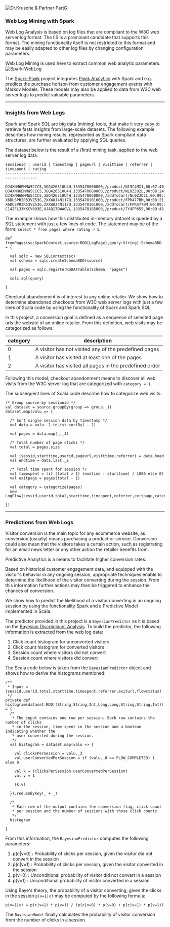 ![Dr.Krusche & Partner PartG](https://raw.github.com/skrusche63/spark-elastic/master/images/dr-kruscheundpartner.png)

### Web Log Mining with Spark

Web Log Analysis is based on log files that are compliant to the W3C web server log format. The IIS is a prominant candidate that supports this format. The mining functionality itself is not restricted to this format and may be easily adapted to other log files by changing configuration parameters.

Web Log Mining is used here to extract common web analytic parameters.
![Spark-WebLog](https://raw.githubusercontent.com/skrusche63/spark-weblog/master/images/spark-weblog.png)

The [Spark-Piwik](https://github.com/skrusche63/spark-piwik) project integrates [Piwik Analytics](http://piwik.org) with Spark and e.g. predicts the purchase horizon from customer engagement events with Markov Models. These models may also be applied to data from W3C web server logs to predict valuable parameters.

---

### Insights from Web Logs

Spark and Spark SQL are big data (mining) tools, that make it very easy to retrieve fasts insights from large-scale datasets. The following example describes how mining results, represented as Spark compliant data structures, are further evaluated by applying SQL queries. 

The dataset below is the result of a (first) mining task, applied to the web server log data:
```
sessionid | userid | timestamp | pageurl | visittime | referrer | timespent | rating
------------------------------------------------------------------------------------

DJ4XNH6EMMW5CCC5,3GQ426510U4H,1335478060000,/product/N19C4MX1,00:07:40,http://www.healthyshopping.com/product/T0YJZ1QH,44,6
DJ4XNH6EMMW5CCC5,3GQ426510U4H,1335478060000,/product/NL0ZJO2L,00:08:24,http://www.healthyshopping.com/product/T0YJZ1QH,67,6
DJ4XNH6EMMW5CCC5,3GQ426510U4H,1335478060000,/addToCart/NL0ZJO2L,00:09:31,http://www.healthyshopping.com/product/T0YJZ1QH,0,0
X6DUSPR2R53VZ53G,2XXW0J4N117Q,1335478101000,/product/FPR477BM,00:08:21,http://www.google.com,74,6
X6DUSPR2R53VZ53G,2XXW0J4N117Q,1335478101000,/addToCart/FPR477BM,00:09:35,http://www.google.com,0,0
C142FL33KKCV603E,UJAQ1TQWAGVL,1335478185000,/product/7Y4FP655,00:09:45,http://www.twitter.com,0,0
```

The example shows how this distributed in-memory dataset is queried by a SQL statement with just a few lines of code. The statement may be of the form: `select * from pages where rating > 1`.
```
def fromPages(sc:SparkContext,source:RDD[LogPage],query:String):SchemaRDD = {
    
  val sqlc = new SQLContext(sc)
  val schema = sqlc.createSchemaRDD(source)
    
  val pages = sqlc.registerRDDAsTable(schema, "pages")

  sqlc.sql(query)    
    
}
```

Checkout abandonment is of interest to any online retailer. We show how to determine abandoned checkouts from W3C web server logs with just a few lines of Scala code by using the functionality of Spark and Spark SQL.

In this project, a conversion goal is defined as a sequence of selected page urls the website of an online retailer. From this definition, web visits may be categorized as follows:

| category | description |
| --- | --- |
| 0 | A visitor has not visited any of the predefined pages |
| 1 | A visitor has visited at least one of the pages |
| 2 | A visitor has visited all pages in the predefined order |

Following this model, checkout abandonment means to discover all web visits from the W3C server log that are categorized with `category = 1`.

The subsequent lines of Scala code describe how to categorize web visits:
```
/* Group source by sessionid */
val dataset = source.groupBy(group => group._1)
dataset.map(valu => {
  
  /* Sort single session data by timestamp */
  val data = valu._2.toList.sortBy(_._2)

  val pages = data.map(_._4)
 
  /* Total number of page clicks */
  val total = pages.size
  
  val (sessid,starttime,userid,pageurl,visittime,referrer) = data.head
  val endtime = data.last._2
  
  /* Total time spent for session */
  val timespent = (if (total > 1) (endtime - starttime) / 1000 else 0)
  val exitpage = pages(total - 1)
      
  val category = categorize(pages)      
  new LogFlow(sessid,userid,total,starttime,timespent,referrer,exitpage,category)
      
})

```

---

### Predictions from Web Logs

Visitor conversion is the main topic for any ecommerce website, as conversion (usually) means purchasing a product or service. Conversion could also mean that the visitors takes a certain action, such as registrating for an email news letter or any other action the retailer benefits from.

Predictive Analytics is a means to facilitate higher conversion rates: 

Based on historical customer engagement data, and equipped with the visitor's behavior in any ongoing session, appropriate techniques enable to determine the likelihood of the visitor converting during the session. From this information further actions may then be triggered to enhance the chances of conversion.

We show how to predict the likelihood of a visitor converting in an ongoing session by using the functionality Spark and a Predictive Model implemented in Scala.

The predictor provided in this project is a `BayesianPredictor` as it is based on the [Bayesian Discriminant Analysis](http://en.wikipedia.org/wiki/Bayesian_inference). To build the predictor, the following information is extracted from the web log data:

1. Click count histogram for unconverted visitors
2. Click count histogram for converted visitors
3. Session count where visitors did not convert
4. Session count where visitors did convert

The Scala code below is taken from the `BayesianPredictor` object and shows how to derive the histograms mentioned:
```
/**
 * Input = (sessid,userid,total,starttime,timespent,referrer,exiturl,flowstatus)
 */
private def histogram(dataset:RDD[(String,String,Int,Long,Long,String,String,Int)]):RDD[((Int,Int),Int)] = {
  /*
   * The input contains one row per session. Each row contains the number of clicks 
   * in the session, time spent in the session and a boolean indicating whether the 
   * user converted during the session.
   */
  val histogram = dataset.map(valu => {
      
    val clicksPerSession = valu._3
    val userConvertedPerSession = if (valu._8 == FLOW_COMPLETED) 1 else 0
      
    val k = (clicksPerSession,userConvertedPerSession)
    val v = 1
      
    (k,v)
    
  }).reduceByKey(_ + _)
    
  /*
   * Each row of the output contains the conversion flag, click count 
   * per session and the number of sessions with those click counts. 
   */ 
  histogram
    
}
```

From this information, the `BayesianPredictor` computes the following parameters:

1. p(c|v=0) : Probability of clicks per session, given the visitor did not convert in the session 
2. p(c|v=1) : Probability of clicks per session, given the visitor converted in the session
3. p(v=0) : Unconditional probability of visitor did not convert in a session
4. p(v=1) : Unconditional probability of visitor converted in a session

Using Baye's theory, the probability of a visitor converting, given the clicks in the session `p(v=1|c)` may be computed by the following formula:
```
p(v=1|c) = p(c|v=1) * p(v=1) / (p(c|v=0) * p(v=0) + p(c|v=1) * p(v=1))
```
The `BayesianModel` finally calculates the probability of visitor conversion from the number of clicks in a session. 



